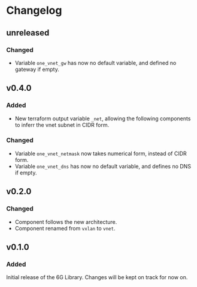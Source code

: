 # Changelog

## unreleased
### Changed
- Variable `one_vnet_gw` has now no default variable, and defined no gateway if empty.


## v0.4.0
### Added
- New terraform output variable `_net`, allowing the following components to inferr the vnet subnet in CIDR form.
### Changed
- Variable `one_vnet_netmask` now takes numerical form, instead of CIDR form.
- Variable `one_vnet_dns` has now no default variable, and defines no DNS if empty.


## v0.2.0
### Changed
- Component follows the new architecture.
- Component renamed from `vxlan` to `vnet`.


## v0.1.0
### Added
Initial release of the 6G Library. Changes will be kept on track for now on.
